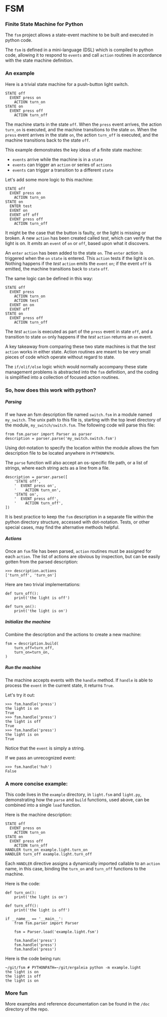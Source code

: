 # FSM

### Finite State Machine for Python

The `fsm` project allows a state-event machine to be built and executed
in python code.

The `fsm` is defined in a mini-language (DSL) which is compiled to python code,
allowing it to respond to `events` and call `action` routines in accordance with
the state machine definition.

### An example

Here is a trivial state machine for a push-button light switch.

```
STATE off
  EVENT press on
    ACTION turn_on
STATE on
  EVENT press off
    ACTION turn_off
```

The machine starts in the state `off`. When the `press` event arrives, the action
`turn_on` is executed, and the machine transitions to the state `on`.
When the `press` event arrives in the state `on`, the action `turn_off` is
executed, and the machine transitions back to the state `off`.

This example demonstrates the key ideas of a finite state machine:

* `events` arrive while the machine is in a `state`
* `events` can trigger an `action` or series of `actions`
* `events` can trigger a transition to a different `state`

Let's add some more logic to this machine:

```
STATE off
  EVENT press on
    ACTION turn_on
STATE on
  ENTER test
  EVENT on
  EVENT off off
  EVENT press off
    ACTION turn_off
```

It might be the case that the button is faulty, or the light is missing or broken.
A new `action` has been created called *test*, which can verify that the light is on.
It *emits* an `event` of `on` or `off`, based upon what it discovers.

An `enter` `action` has been added to the state `on`.
The `enter` action is triggered when the `on` `state` is entered.
This `action` tests if the light is on.
Nothing happens if the *test* `action` emits the `event` `on`; if the
event `off` is emitted, the machine transitions back to `state` `off`.

The same logic can be defined in this way:

```
STATE off
  EVENT press
    ACTION turn_on
    ACTION test
  EVENT on on
  EVENT off
STATE on
  EVENT press off
    ACTION turn_off
```

The *test* `action` is executed as part of the `press` event in state `off`, and
a transition to state `on` only happens if the *test* `action` returns an `on` event.

A key takeaway from comparing these two state machines is that the *test* `action`
works in either state. Action routines are meant to be very small pieces of
code which operate without regard to state.

The `if/elif/else` logic which would normally accompany these state management
problems is abstracted into the `fsm` definition, and the coding is simplified
into a collection of focused action routines.

### So, how does this work with python?

##### Parsing

If we have an fsm description file named `switch.fsm` in a module
named `my_switch`. The unix path to this file is, starting with the top level
directory of the module, `my_switch/switch.fsm`. The following code will parse this file:
```
from fsm.parser import Parser as parser
description = parser.parse('my_switch.switch.fsm')
```

Using dot-notation to specify the location within the module allows the fsm description
file to be located anywhere in `PYTHONPATH`.

The `parse` function will also accept an os-specific file path, or a list of strings,
where each string acts as a line from a file.
```
description = parser.parse([
    'STATE off',
    '  EVENT press on',
    '    ACTION turn_on',
    'STATE on',
    '  EVENT press off',
    '    ACTION turn_off',
])
```
It is best practice to keep the `fsm` description in a separate file within
the python directory structure, accessed with dot-notation.
Tests, or other special cases, may find the
alternative methods helpful.

##### Actions

Once an `fsm` file has been parsed, `action` routines must be assigned for each
`action`. The list of actions are obvious by inspection, but can be easily gotten
from the parsed description:
```
>>> description.actions
['turn_off', 'turn_on']
```

Here are two trivial implementations:
```
def turn_off():
    print('the light is off')

def turn_on():
    print('the light is on')
```

##### Initialize the machine

Combine the description and the actions to create a new machine:

```
fsm = description.build(
    turn_off=turn_off,
    turn_on=turn_on,
)
```

##### Run the machine

The machine accepts events with the `handle` method. If `handle` is able to
process the `event` in the current state, it returns `True`.

Let's try it out:
```
>>> fsm.handle('press')
the light is on
True
>>> fsm.handle('press')
the light is off
True
>>> fsm.handle('press')
the light is on
True
```
Notice that the `event` is simply a string.

If we pass an unrecognized event:
```
>>> fsm.handle('huh')
False
```

### A more concise example:

This code lives in the `example` directory,
in `light.fsm` and `light.py`,
demonstrating
how the `parse` and `build` functions, used above, can be combined into
a single `load` function.

Here is the machine description:
```
STATE off
  EVENT press on
    ACTION turn_on
STATE on
  EVENT press off
    ACTION turn_off
HANDLER turn_on example.light.turn_on
HANDLER turn_off example.light.turn_off
```

Each `HANDLER` directive assigns a dynamically imported callable
to an `action` name, in this case, binding the `turn_on` and `turn_off`
functions to the machine.

Here is the code:

```
def turn_on():
    print('the light is on')

def turn_off():
    print('the light is off')

if __name__ == '__main__':
    from fsm.parser import Parser

    fsm = Parser.load('example.light.fsm')

    fsm.handle('press')
    fsm.handle('press')
    fsm.handle('press')
```

Here is the code being run:

```
~/git/fsm # PYTHONPATH=~/git/ergaleia python -m example.light
the light is on
the light is off
the light is on
```

### More fun

More examples and reference documentation can be found in the `/doc` directory of the repo.
